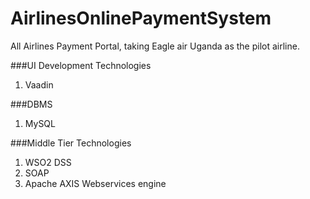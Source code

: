 # AirlinesOnlinePaymentSystem
All Airlines Payment Portal, taking Eagle air Uganda as the pilot airline.

###UI Development Technologies
1. Vaadin

###DBMS
1. MySQL

###Middle Tier Technologies
1. WSO2 DSS
2. SOAP
3. Apache AXIS Webservices engine




